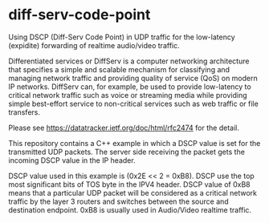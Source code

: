# diff-serv-code-point
Using DSCP (Diff-Serv Code Point) in UDP traffic for the low-latency (expidite) forwarding of realtime audio/video traffic.

Differentiated services or DiffServ is a computer networking architecture that specifies a simple and scalable mechanism for classifying and managing network traffic and providing quality of service (QoS) on modern IP networks. DiffServ can, for example, be used to provide low-latency to critical network traffic such as voice or streaming media while providing simple best-effort service to non-critical services such as web traffic or file transfers.

Please see https://datatracker.ietf.org/doc/html/rfc2474 for the detail.

This repository contains a C++ example in which a DSCP value is set for the transmitted UDP packets. The server side receiving the packet gets the incoming DSCP value in the IP header. 

DSCP value used in this example is (0x2E << 2 = 0xB8). DSCP use the top most significant bits of TOS byte in the IPV4 header. DSCP value of 0xB8 means that a particular UDP packet will be considered as a critical network traffic by the layer 3 routers and switches between the source and destination endpoint. 0xB8 is usually used in Audio/Video realtime traffic.
